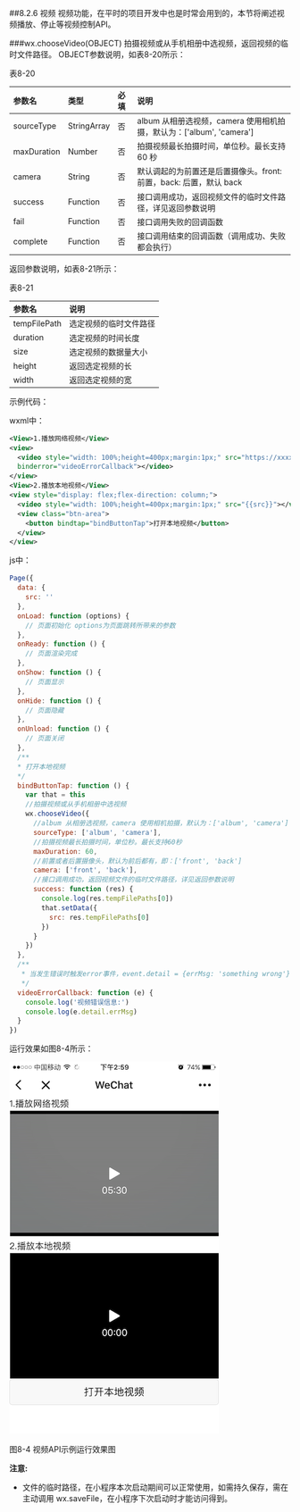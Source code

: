 ##8.2.6 视频
视频功能，在平时的项目开发中也是时常会用到的，本节将阐述视频播放、停止等视频控制API。

###wx.chooseVideo(OBJECT)
拍摄视频或从手机相册中选视频，返回视频的临时文件路径。
OBJECT参数说明，如表8-20所示：

表8-20

| 参数名 | 类型 | 必填 | 说明 |
| :--- | :--- | :--- | :--- |
| sourceType | StringArray | 否 | album 从相册选视频，camera 使用相机拍摄，默认为：['album', 'camera'] |
| maxDuration | Number | 否 | 拍摄视频最长拍摄时间，单位秒。最长支持 60 秒 |
| camera | String | 否 | 默认调起的为前置还是后置摄像头。front: 前置，back: 后置，默认 back |
| success | Function | 否 | 接口调用成功，返回视频文件的临时文件路径，详见返回参数说明 |
| fail | Function | 否 | 接口调用失败的回调函数 |
| complete | Function | 否 | 接口调用结束的回调函数（调用成功、失败都会执行）|

返回参数说明，如表8-21所示：

表8-21

| 参数名 | 说明 |
| :--- | :--- |
| tempFilePath | 选定视频的临时文件路径 |
| duration | 选定视频的时间长度 |
| size | 选定视频的数据量大小 |
| height | 返回选定视频的长 |
| width | 返回选定视频的宽 |

示例代码：

wxml中：
```xml
<View>1.播放网络视频</View>
<view>
  <video style="width: 100%;height=400px;margin:1px;" src="https://xxxx.xxxx.com/xxxx"
  binderror="videoErrorCallback"></video>
</view>
<View>2.播放本地视频</View>
<view style="display: flex;flex-direction: column;">
  <video style="width: 100%;height=400px;margin:1px;" src="{{src}}"></video>
  <view class="btn-area">
    <button bindtap="bindButtonTap">打开本地视频</button>
  </view>
</view>
```
js中：

```js
Page({
  data: {
    src: ''
  },
  onLoad: function (options) {
    // 页面初始化 options为页面跳转所带来的参数
  },
  onReady: function () {
    // 页面渲染完成
  },
  onShow: function () {
    // 页面显示
  },
  onHide: function () {
    // 页面隐藏
  },
  onUnload: function () {
    // 页面关闭
  },
  /**
  * 打开本地视频
  */
  bindButtonTap: function () {
    var that = this
    //拍摄视频或从手机相册中选视频
    wx.chooseVideo({
      //album 从相册选视频，camera 使用相机拍摄，默认为：['album', 'camera']
      sourceType: ['album', 'camera'],
      //拍摄视频最长拍摄时间，单位秒。最长支持60秒
      maxDuration: 60,
      //前置或者后置摄像头，默认为前后都有，即：['front', 'back']
      camera: ['front', 'back'],
      //接口调用成功，返回视频文件的临时文件路径，详见返回参数说明
      success: function (res) {
        console.log(res.tempFilePaths[0])
        that.setData({
          src: res.tempFilePaths[0]
        })
      }
    })
  },
  /**
   * 当发生错误时触发error事件，event.detail = {errMsg: 'something wrong'}
   */
  videoErrorCallback: function (e) {
    console.log('视频错误信息:')
    console.log(e.detail.errMsg)
  }
})
```
运行效果如图8-4所示：

![](/assets/图8-4视频API示例运行效果图.png)

图8-4 视频API示例运行效果图


**注意:**

* 文件的临时路径，在小程序本次启动期间可以正常使用，如需持久保存，需在主动调用 wx.saveFile，在小程序下次启动时才能访问得到。


